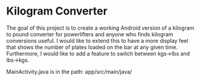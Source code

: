 # Kilogram Converter
The goal of this project is to create a working Android version of a kilogram to pound converter for powerlifters and anyone who finds kilogram conversions useful. I would like to extend this to have a more display feel that shows the number of plates loaded on the bar at any given time. Furthermore, I would like to add a feature to switch between kgs->lbs and lbs->kgs.

MainActivity.java is in the path: app/src/main/java/
